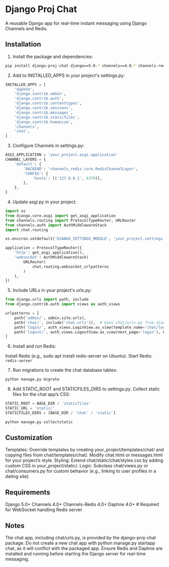 # Django Proj Chat
A reusable Django app for real-time instant messaging using Django Channels and Redis.  

## Installation

1. Install the package and dependencies:
```bash
pip install django-proj-chat django==5.0.* channels==4.0.* channels-redis==4.0.* daphne==4.0.*
```


2. Add to INSTALLED_APPS in your project's settings.py:
```python
INSTALLED_APPS = [
    'daphne',
    'django.contrib.admin',
    'django.contrib.auth',
    'django.contrib.contenttypes',
    'django.contrib.sessions',
    'django.contrib.messages',
    'django.contrib.staticfiles',
    'django.contrib.humanize',
    'channels',
    'chat',
]
```


3. Configure Channels in settings.py:
```python
ASGI_APPLICATION = 'your_project.asgi.application'
CHANNEL_LAYERS = {
    'default': {
        'BACKEND': 'channels_redis.core.RedisChannelLayer',
        'CONFIG': {
            'hosts': [('127.0.0.1', 6379)],
        },
    },
}
```

4. Update asgi.py in your project:
```python
import os
from django.core.asgi import get_asgi_application
from channels.routing import ProtocolTypeRouter, URLRouter
from channels.auth import AuthMiddlewareStack
import chat.routing

os.environ.setdefault('DJANGO_SETTINGS_MODULE', 'your_project.settings')

application = ProtocolTypeRouter({
    'http': get_asgi_application(),
    'websocket': AuthMiddlewareStack(
        URLRouter(
            chat.routing.websocket_urlpatterns
        )
    ),
})
```

5. Include URLs in your project's urls.py:
```python
from django.urls import path, include
from django.contrib.auth import views as auth_views

urlpatterns = [
    path('admin/', admin.site.urls),
    path('chat/', include('chat.urls')),  # Uses chat/urls.py from django-proj-chat
    path('login/', auth_views.LoginView.as_view(template_name='chat/login.html'), name='login'),
    path('logout/', auth_views.LogoutView.as_view(next_page='login'), name='logout'),
]
```

6. Install and run Redis:

Install Redis (e.g., sudo apt install redis-server on Ubuntu).
Start Redis:  
```redis-server```


7. Run migrations to create the chat database tables:
```bash
python manage.py migrate
```

8. Add STATIC_ROOT and STATICFILES_DIRS to settings.py. Collect static files for the chat app’s CSS:
```python
STATIC_ROOT = BASE_DIR / 'staticfiles'
STATIC_URL = 'static/'
STATICFILES_DIRS = [BASE_DIR / 'chat' / 'static']
```

```bash 
python manage.py collectstatic
```


## Customization

Templates: Override templates by creating your_project/templates/chat/ and copying files from chat/templates/chat/. Modify chat.html or messages.html for your project’s style.
Styling: Extend chat/static/chat/styles.css by adding custom CSS in your_project/static/.
Logic: Subclass chat/views.py or chat/consumers.py for custom behavior (e.g., linking to user profiles in a dating site).

## Requirements

Django 5.0+
Channels 4.0+
Channels-Redis 4.0+
Daphne 4.0+  # Required for WebSocket handling
Redis server

## Notes

The chat app, including chat/urls.py, is provided by the django-proj-chat package. Do not create a new chat app with python manage.py startapp chat, as it will conflict with the packaged app.
Ensure Redis and Daphne are installed and running before starting the Django server for real-time messaging.

